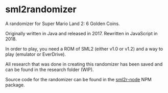 # sml2randomizer

A randomizer for Super Mario Land 2: 6 Golden Coins.

Originally written in Java and released in 2017. Rewritten in JavaScript in 2018.

In order to play, you need a ROM of SML2 (either v1.0 or v1.2) and a way to play (emulator or EverDrive).

All research that was done in creating this randomizer has been saved and can be found in the research folder (WIP).

Source code for the randomizer can be found in the [sml2r-node](https://github.com/slashinfty/sml2r-node) NPM package.